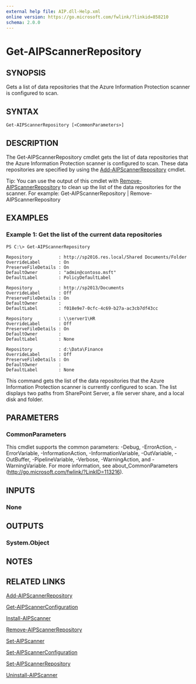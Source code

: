 ```yaml
---
external help file: AIP.dll-Help.xml
online version: https://go.microsoft.com/fwlink/?linkid=858210
schema: 2.0.0
---
```


# Get-AIPScannerRepository

## SYNOPSIS
Gets a list of data repositories that the Azure Information Protection scanner is configured to scan.

## SYNTAX

```
Get-AIPScannerRepository [<CommonParameters>]
```

## DESCRIPTION
The Get-AIPScannerRepository cmdlet gets the list of data repositories that the Azure Information Protection scanner is configured to scan. These data repositories are specified by using the [Add-AIPScannerRepository](./Add-AIPScannerRepository.md) cmdlet. 

Tip: You can use the output of this cmdlet with [Remove-AIPScannerRepository](./Remove-AIPScannerRepository.md) to clean up the list of the data repositories for the scanner. For example: Get-AIPScannerRepository | Remove-AIPScannerRepository

## EXAMPLES

### Example 1: Get the list of the current data repositories
```
PS C:\> Get-AIPScannerRepository

Repository          : http://sp2016.res.local/Shared Documents/Folder
OverrideLabel       : On
PreserveFileDetails : On
DefaultOwner        : "admin@contoso.msft"  
DefaultLabel        : PolicyDefaultLabel

Repository          : http://sp2013/Documents
OverrideLabel       : Off
PreserveFileDetails : On
DefaultOwner        :
DefaultLabel        : f018e9e7-0cfc-4c69-b27a-ac3cb7df43cc

Repository          : \\server1\HR
OverrideLabel       : Off
PreserveFileDetails : On
DefaultOwner        :
DefaultLabel        : None

Repository          : d:\Data\Finance
OverrideLabel       : Off
PreserveFileDetails : On
DefaultOwner        :
DefaultLabel        : None
```

This command gets the list of the data repositories that the Azure Information Protection scanner is currently configured to scan. The list displays two paths from SharePoint Server, a file server share, and a local disk and folder.

## PARAMETERS

### CommonParameters
This cmdlet supports the common parameters: -Debug, -ErrorAction, -ErrorVariable, -InformationAction, -InformationVariable, -OutVariable, -OutBuffer, -PipelineVariable, -Verbose, -WarningAction, and -WarningVariable. For more information, see about_CommonParameters (http://go.microsoft.com/fwlink/?LinkID=113216).

## INPUTS

### None

## OUTPUTS

### System.Object

## NOTES

## RELATED LINKS

[Add-AIPScannerRepository](./Add-AIPScannerRepository.md)

[Get-AIPScannerConfiguration](./Get-AIPScannerConfiguration.md)

[Install-AIPScanner](./Install-AIPScanner.md)

[Remove-AIPScannerRepository](./Remove-AIPScannerRepository.md)

[Set-AIPScanner](./Set-AIPScanner.md)

[Set-AIPScannerConfiguration](./Set-AIPScannerConfiguration.md)

[Set-AIPScannerRepository](./Set-AIPScannerRepository.md)

[Uninstall-AIPScanner](./Uninstall-AIPScanner.md)
